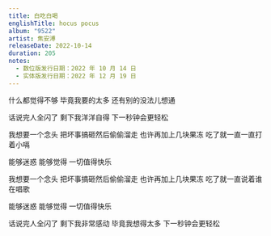 ```yaml
---
title: 白吃白喝
englishTitle: hocus pocus
album: "9522"
artist: 焦安溥
releaseDate: 2022-10-14
duration: 205
notes:
  - 数位版发行日期：2022 年 10 月 14 日
  - 实体版发行日期：2022 年 12 月 19 日
---
```

什么都觉得不够
毕竟我要的太多
还有别的没法儿想通

话说完人全闪了
剩下我洋洋自得
下一秒钟会更轻松

我想要一个念头
把坏事搞砸然后偷偷溜走
也许再加上几块果冻
吃了就一直一直打着小嗝

能够迷惑
能够觉得
一切值得快乐

我想要一个念头
把坏事搞砸然后偷偷溜走
也许再加上几块果冻
吃了就一直说着谁在唱歌

能够迷惑
能够觉得
一切值得快乐

话说完人全闪了
剩下我非常感动
毕竟我想得太多
下一秒钟会更轻松